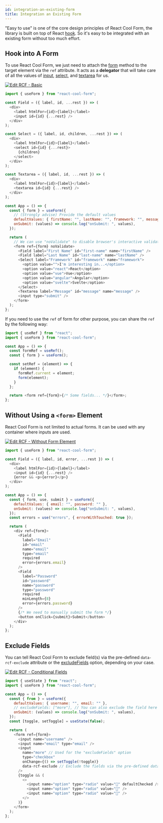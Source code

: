 ```yaml
---
id: integration-an-existing-form
title: Integration an Existing Form
---
```


"Easy to use" is one of the core design principles of React Cool Form, the library is built on top of React [hook](https://reactjs.org/docs/hooks-custom.html#using-a-custom-hook). So it's easy to be integrated with an existing form without too much effort.

## Hook into A Form

To use React Cool Form, we just need to attach the [form](../api-reference/use-form#form) method to the target element via the `ref` attribute. It acts as a **delegator** that will take care of all the values of [input](https://developer.mozilla.org/en-US/docs/Web/HTML/Element/input), [select](https://developer.mozilla.org/en-US/docs/Web/HTML/Element/select), and [textarea](https://developer.mozilla.org/en-US/docs/Web/HTML/Element/textarea) for us.

[![Edit RCF - Basic](https://codesandbox.io/static/img/play-codesandbox.svg)](https://codesandbox.io/s/rcf-basic-17fz0?fontsize=14&hidenavigation=1&theme=dark)

```js
import { useForm } from "react-cool-form";

const Field = ({ label, id, ...rest }) => (
  <div>
    <label htmlFor={id}>{label}</label>
    <input id={id} {...rest} />
  </div>
);

const Select = ({ label, id, children, ...rest }) => (
  <div>
    <label htmlFor={id}>{label}</label>
    <select id={id} {...rest}>
      {children}
    </select>
  </div>
);

const Textarea = ({ label, id, ...rest }) => (
  <div>
    <label htmlFor={id}>{label}</label>
    <textarea id={id} {...rest} />
  </div>
);

const App = () => {
  const { form } = useForm({
    // (Strongly advise) Provide the default values
    defaultValues: { firstName: "", lastName: "", framework: "", message: "" },
    onSubmit: (values) => console.log("onSubmit: ", values),
  });

  return (
    // We can use "noValidate" to disable browser's interactive validation
    <form ref={form} noValidate>
      <Field label="First Name" id="first-name" name="firstName" />
      <Field label="Last Name" id="last-name" name="lastName" />
      <Select label="Framework" id="framework" name="framework">
        <option value="">I'm interesting in...</option>
        <option value="react">React</option>
        <option value="vue">Vue</option>
        <option value="angular">Angular</option>
        <option value="svelte">Svelte</option>
      </Select>
      <Textarea label="Message" id="message" name="message" />
      <input type="submit" />
    </form>
  );
};
```

If you need to use the `ref` of form for other purpose, you can share the `ref` by the following way:

```js {10}
import { useRef } from "react";
import { useForm } from "react-cool-form";

const App = () => {
  const formRef = useRef();
  const { form } = useForm();

  const setRef = (element) => {
    if (element) {
      formRef.current = element;
      form(element);
    }
  };

  return <form ref={form}>{/* Some fields... */}</form>;
};
```

## Without Using a `<form>` Element

React Cool Form is not limited to actual forms. It can be used with any container where inputs are used.

[![Edit RCF - Without Form Element](https://codesandbox.io/static/img/play-codesandbox.svg)](https://codesandbox.io/s/rcf-without-form-element-wvctm?fontsize=14&hidenavigation=1&theme=dark)

```js {19,38}
import { useForm } from "react-cool-form";

const Field = ({ label, id, error, ...rest }) => (
  <div>
    <label htmlFor={id}>{label}</label>
    <input id={id} {...rest} />
    {error && <p>{error}</p>}
  </div>
);

const App = () => {
  const { form, use, submit } = useForm({
    defaultValues: { email: "", password: "" },
    onSubmit: (values) => console.log("onSubmit: ", values),
  });
  const errors = use("errors", { errorWithTouched: true });

  return (
    <div ref={form}>
      <Field
        label="Email"
        id="email"
        name="email"
        type="email"
        required
        error={errors.email}
      />
      <Field
        label="Password"
        id="password"
        name="password"
        type="password"
        required
        minLength={8}
        error={errors.password}
      />
      {/* We need to manually submit the form */}
      <button onClick={submit}>Submit</button>
    </div>
  );
};
```

## Exclude Fields

You can tell React Cool Form to exclude field(s) via the pre-defined `data-rcf-exclude` attribute or the [excludeFields](../api-reference/use-form#excludefields) option, depending on your case.

[![Edit RCF - Conditional Fields](https://codesandbox.io/static/img/play-codesandbox.svg)](https://codesandbox.io/s/rcf-conditional-fields-rnxe6?fontsize=14&hidenavigation=1&theme=dark)

```js {7,20}
import { useState } from "react";
import { useForm } from "react-cool-form";

const App = () => {
  const { from } = useForm({
    defaultValues: { username: "", email: "" },
    // excludeFields: ["more"], // You can also exclude the field here by passing in name/id/class
    onSubmit: (values) => console.log("onSubmit: ", values),
  });
  const [toggle, setToggle] = useState(false);

  return (
    <form ref={form}>
      <input name="username" />
      <input name="email" type="email" />
      <input
        name="more" // Used for the "excludeFields" option
        type="checkbox"
        onChange={() => setToggle(!toggle)}
        data-rcf-exclude // Exclude the fields via the pre-defined data attribute
      />
      {toggle && (
        <>
          <input name="option" type="radio" value="🍎" defaultChecked />
          <input name="option" type="radio" value="🥝" />
          <input name="option" type="radio" value="🍋" />
        </>
      )}
    </form>
  );
};
```

